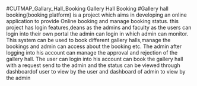 #CUTMAP_Gallary_Hall_Booking
Gallery Hall Booking
#Gallery hall booking(booking platform) is a project which aims in developing an online application to provide Online booking and manage booking status. this project has login features,deans as the admins and faculty as the users can login into their own portal the admin can login in which admin can monitor. This system can be used to book different gallery halls,manage the bookings and admin can access about the booking etc. The admin after logging into his account can manage the approval and rejection of the gallery hall. The user can login into his account can book the gallery hall with a request send to the admin and the status can be viewed through dashboardof user to view by the user and dashboard of admin to view by the admin
